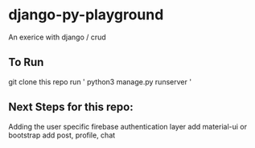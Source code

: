 # django-py-playground
An exerice with django / crud 

## To Run

git clone this repo
run ' python3 manage.py runserver '

## Next Steps for this repo:

Adding the user specific firebase authentication layer
add material-ui or bootstrap 
add post, profile, chat
